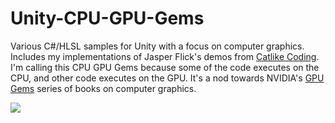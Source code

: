# Unity-CPU-GPU-Gems
Various C#/HLSL samples for Unity with a focus on computer graphics. Includes my implementations of Jasper Flick's demos from <a href="https://catlikecoding.com/">Catlike Coding</a>. I'm calling this CPU GPU Gems because some of the code executes on the CPU, and other code executes on the GPU. It's a nod towards NVIDIA's <a href="https://developer.nvidia.com/gpugems/gpugems/contributors">GPU Gems</a> series of books on computer graphics.

<img src="Unity_Ripple.gif">

